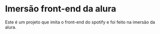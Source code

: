 # Imersão front-end da alura

Este é um projeto que imita o front-end do spotify e foi feito na imersão da alura.